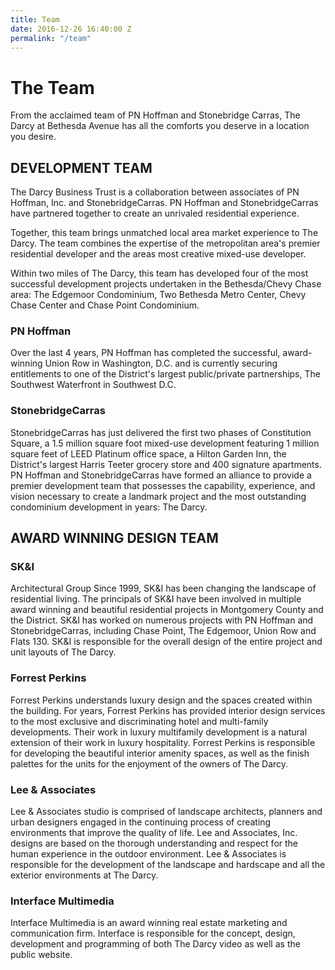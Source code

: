 ```yaml
---
title: Team
date: 2016-12-26 16:40:00 Z
permalink: "/team"
---
```


# The Team

From the acclaimed team of PN Hoffman and Stonebridge Carras, The Darcy at Bethesda Avenue has all the comforts you deserve in a location you desire.

## DEVELOPMENT TEAM

The Darcy Business Trust is a collaboration between associates of PN Hoffman, Inc. and StonebridgeCarras. PN Hoffman and StonebridgeCarras have partnered together to create an unrivaled residential experience.

Together, this team brings unmatched local area market experience to The Darcy. The team combines the expertise of the metropolitan area's premier residential developer and the areas most creative mixed-use developer.

Within two miles of The Darcy, this team has developed four of the most successful development projects undertaken in the Bethesda/Chevy Chase area: The Edgemoor Condominium, Two Bethesda Metro Center, Chevy Chase Center and Chase Point Condominium.

### PN Hoffman

Over the last 4 years, PN Hoffman has completed the successful, award-winning Union Row in Washington, D.C. and is currently securing entitlements to one of the District's largest public/private partnerships, The Southwest Waterfront in Southwest D.C.

### StonebridgeCarras

StonebridgeCarras has just delivered the first two phases of Constitution Square, a 1.5 million square foot mixed-use development featuring 1 million square feet of LEED Platinum office space, a Hilton Garden Inn, the District's largest Harris Teeter grocery store and 400 signature apartments. PN Hoffman and StonebridgeCarras have formed an alliance to provide a premier development team that possesses the capability, experience, and vision necessary to create a landmark project and the most outstanding condominium development in years: The Darcy.

## AWARD WINNING DESIGN TEAM

### SK&I

Architectural Group Since 1999, SK&I has been changing the landscape of residential living. The principals of SK&I have been involved in multiple award winning and beautiful residential projects in Montgomery County and the District. SK&I has worked on numerous projects with PN Hoffman and StonebridgeCarras, including Chase Point, The Edgemoor, Union Row and Flats 130. SK&I is responsible for the overall design of the entire project and unit layouts of The Darcy.

### Forrest Perkins

Forrest Perkins understands luxury design and the spaces created within the building. For years, Forrest Perkins has provided interior design services to the most exclusive and discriminating hotel and multi-family developments. Their work in luxury multifamily development is a natural extension of their work in luxury hospitality. Forrest Perkins is responsible for developing the beautiful interior amenity spaces, as well as the finish palettes for the units for the enjoyment of the owners of The Darcy.

### Lee & Associates

Lee & Associates studio is comprised of landscape architects, planners and urban designers engaged in the continuing process of creating environments that improve the quality of life. Lee and Associates, Inc. designs are based on the thorough understanding and respect for the human experience in the outdoor environment. Lee & Associates is responsible for the development of the landscape and hardscape and all the exterior environments at The Darcy.

### Interface Multimedia

Interface Multimedia is an award winning real estate marketing and communication firm. Interface is responsible for the concept, design, development and programming of both The Darcy video as well as the public website.